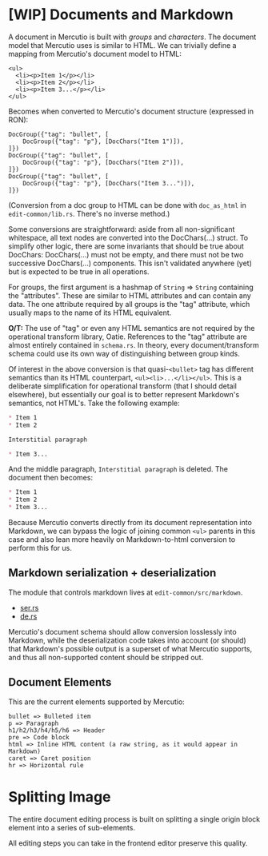 # [WIP] Documents and Markdown

A document in Mercutio is built with *groups* and *characters*. The document model that Mercutio uses is similar to HTML. We can trivially define a mapping from Mercutio's document model to HTML:

```
<ul>
  <li><p>Item 1</p></li>
  <li><p>Item 2</p></li>
  <li><p>Item 3...</p></li>
</ul>
```

Becomes when converted to Mercutio's document structure (expressed in RON):

```
DocGroup({"tag": "bullet", [
    DocGroup({"tag": "p"}, [DocChars("Item 1")]),
]})
DocGroup({"tag": "bullet", [
    DocGroup({"tag": "p"}, [DocChars("Item 2")]),
]})
DocGroup({"tag": "bullet", [
    DocGroup({"tag": "p"}, [DocChars("Item 3...")]),
]})
```

(Conversion from a doc group to HTML can be done with `doc_as_html` in `edit-common/lib.rs`. There's no inverse method.)

Some conversions are straightforward: aside from all non-significant whitespace, all text nodes are converted into the DocChars(...) struct. To simplify other logic, there are some invariants that should be true about DocChars: DocChars(...) must not be empty, and there must not be two successive DocChars(...) components. This isn't validated anywhere (yet) but is expected to be true in all operations.

For groups, the first argument is a hashmap of `String` => `String` containing the "attributes". These are similar to HTML attributes and can contain any data. The one attribute required by all groups is the "tag" attribute, which usually maps to the name of its HTML equivalent.

**O/T:** The use of "tag" or even any HTML semantics are not required by the operational transform library, Oatie. References to the "tag" attribute are almost entirely contained in `schema.rs`. In theory, every document/transform schema could use its own way of distinguishing between group kinds.

Of interest in the above conversion is that quasi-`<bullet>` tag has different semantics than its HTML counterpart, `<ul><li>...</li></ul>`. This is a deliberate simplification for operational transform (that I should detail elsewhere), but essentially our goal is to better represent Markdown's semantics, not HTML's. Take the following example:

```md
* Item 1
* Item 2

Interstitial paragraph

* Item 3...
```

And the middle paragraph, `Interstitial paragraph` is deleted. The document then becomes:

```md
* Item 1
* Item 2
* Item 3...
```

Because Mercutio converts directly from its document representation into Markdown, we can bypass the logic of joining common `<ul>` parents in this case and also lean more heavily on Markdown-to-html conversion to perform this for us.

## Markdown serialization + deserialization

The module that controls markdown lives at `edit-common/src/markdown`.

* [ser.rs](https://github.com/tcr/edit-text/blob/master/edit-common/src/markdown/ser.rs)
* [de.rs](https://github.com/tcr/edit-text/blob/master/edit-common/src/markdown/de.rs)

Mercutio's document schema should allow conversion losslessly into Markdown, while the deserialization code takes into account (or should) that Markdown's possible output is a superset of what Mercutio supports, and thus all non-supported content should be stripped out.

## Document Elements

This are the current elements supported by Mercutio:

```
bullet => Bulleted item
p => Paragraph
h1/h2/h3/h4/h5/h6 => Header
pre => Code block
html => Inline HTML content (a raw string, as it would appear in Markdown)
caret => Caret position
hr => Horizontal rule
```

# Splitting Image

The entire document editing process is built on splitting a single origin block element into a series of sub-elements.

All editing steps you can take in the frontend editor preserve this quality.